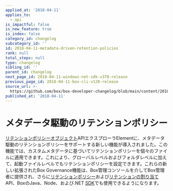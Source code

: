 ```yaml
---
applied_at: '2018-04-11'
applies_to:
  - api
is_impactful: false
is_new_feature: true
is_index: false
category_id: changelog
subcategory_id: ''
id: 2018-04-11-metadata-driven-retention-policies
rank: null
total_steps: null
type: changelog
sibling_id: ''
parent_id: changelog
next_page_id: 2018-04-11-windows-net-sdk-v370-release
previous_page_id: 2018-04-11-box-cli-v120-release
source_url: >-
  https://github.com/box/box-developer-changelog/blob/main/content/2018/04-11-metadata-driven-retention-policies.md
published_at: '2018-04-11'
---
```

# メタデータ駆動のリテンションポリシー

[リテンションポリシーオブジェクト](endpoint://resources/retention-policy/)APIエクスプローラElementに、メタデータ駆動のリテンションポリシーをサポートする新しい機能が導入されました。この機能では、カスタムメタデータに基づいてリテンションポリシーを個々のファイルに適用できます。これにより、グローバルレベルおよびフォルダレベルに加えて、起動ファイルレベルでもリテンションポリシーを設定できます。これらの新しい拡張されたBox Governance機能は、Box管理コンソールを介してBox管理者に提供され、さらに[リテンションポリシー](endpoint://resources/retention-policy/)および[リテンションの割り当て](endpoint://resources/retention-policy-assignment/)API、BoxのJava、Node、および.NET [ SDK](guides://tooling/sdks)でも使用できるようになります。
